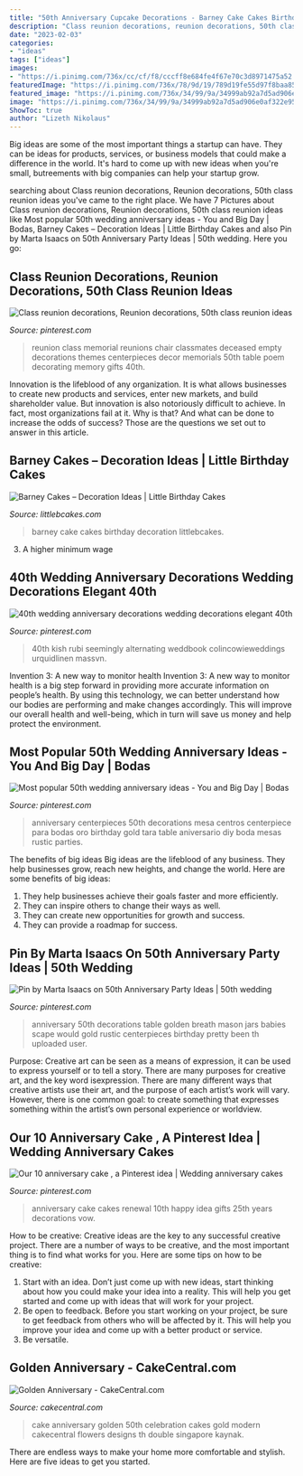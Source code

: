 ```yaml
---
title: "50th Anniversary Cupcake Decorations - Barney Cake Cakes Birthday Decoration Littlebcakes"
description: "Class reunion decorations, reunion decorations, 50th class reunion ideas"
date: "2023-02-03"
categories:
- "ideas"
tags: ["ideas"]
images:
- "https://i.pinimg.com/736x/cc/cf/f8/cccff8e684fe4f67e70c3d8971475a52.jpg"
featuredImage: "https://i.pinimg.com/736x/78/9d/19/789d19fe55d97f8baa85e3003884096d.jpg"
featured_image: "https://i.pinimg.com/736x/34/99/9a/34999ab92a7d5ad906e0af322e954a8d---year-class-reunion-ideas-ideas-for-class-reunions.jpg"
image: "https://i.pinimg.com/736x/34/99/9a/34999ab92a7d5ad906e0af322e954a8d---year-class-reunion-ideas-ideas-for-class-reunions.jpg"
ShowToc: true
author: "Lizeth Nikolaus"
---
```



Big ideas are some of the most important things a startup can have. They can be ideas for products, services, or business models that could make a difference in the world. It's hard to come up with new ideas when you're small, butreements with big companies can help your startup grow.

	

		
searching about Class reunion decorations, Reunion decorations, 50th class reunion ideas you've came to the right place. We have 7 Pictures about Class reunion decorations, Reunion decorations, 50th class reunion ideas like Most popular 50th wedding anniversary ideas - You and Big Day | Bodas, Barney Cakes – Decoration Ideas | Little Birthday Cakes and also Pin by Marta Isaacs on 50th Anniversary Party Ideas | 50th wedding. Here you go:
		
    
## Class Reunion Decorations, Reunion Decorations, 50th Class Reunion Ideas

<img loading=lazy src="https://i.pinimg.com/736x/34/99/9a/34999ab92a7d5ad906e0af322e954a8d---year-class-reunion-ideas-ideas-for-class-reunions.jpg" onerror="this.onerror=null;this.src='https://tse2.mm.bing.net/th?id=OIP.d3LVlPJx-HrAAGTmmlA5vAHaJ3&amp;pid=15.1';" alt="Class reunion decorations, Reunion decorations, 50th class reunion ideas">

_Source: pinterest.com_

>reunion class memorial reunions chair classmates deceased empty decorations themes centerpieces decor memorials 50th table poem decorating memory gifts 40th. 

	

Innovation is the lifeblood of any organization. It is what allows businesses to create new products and services, enter new markets, and build shareholder value. But innovation is also notoriously difficult to achieve. In fact, most organizations fail at it. Why is that? And what can be done to increase the odds of success? Those are the questions we set out to answer in this article.

    
## Barney Cakes – Decoration Ideas | Little Birthday Cakes

<img loading=lazy src="http://www.littlebcakes.com/wp-content/uploads/2014/01/Barney-Cake-Ideas.jpg" onerror="this.onerror=null;this.src='https://tse3.mm.bing.net/th?id=OIP.xHRiNwuhUC6ZyitMsPRWVwHaLx&amp;pid=15.1';" alt="Barney Cakes – Decoration Ideas | Little Birthday Cakes">

_Source: littlebcakes.com_

>barney cake cakes birthday decoration littlebcakes. 

	

3. A higher minimum wage

    
## 40th Wedding Anniversary Decorations Wedding Decorations Elegant 40th

<img loading=lazy src="https://i.pinimg.com/736x/b4/20/74/b420743d9a4ab2ec86592d82cfaf78c9.jpg" onerror="this.onerror=null;this.src='https://tse4.mm.bing.net/th?id=OIP.5ZJAnhMGGaoPMsXJLrtgeQHaKT&amp;pid=15.1';" alt="40th wedding anniversary decorations wedding decorations elegant 40th">

_Source: pinterest.com_

>40th kish rubi seemingly alternating weddbook colincowieweddings urquidlinen massvn. 

	

Invention 3: A new way to monitor health
Invention 3: A new way to monitor health is a big step forward in providing more accurate information on people’s health. By using this technology, we can better understand how our bodies are performing and make changes accordingly. This will improve our overall health and well-being, which in turn will save us money and help protect the environment.

    
## Most Popular 50th Wedding Anniversary Ideas - You And Big Day | Bodas

<img loading=lazy src="https://i.pinimg.com/736x/cc/cf/f8/cccff8e684fe4f67e70c3d8971475a52.jpg" onerror="this.onerror=null;this.src='https://tse1.mm.bing.net/th?id=OIP.euaRyx3M_LnUU3n8YAUFlQHaJ4&amp;pid=15.1';" alt="Most popular 50th wedding anniversary ideas - You and Big Day | Bodas">

_Source: pinterest.com_

>anniversary centerpieces 50th decorations mesa centros centerpiece para bodas oro birthday gold tara table aniversario diy boda mesas rustic parties. 

	

The benefits of big ideas
Big ideas are the lifeblood of any business. They help businesses grow, reach new heights, and change the world. Here are some benefits of big ideas:
1. They help businesses achieve their goals faster and more efficiently.
2. They can inspire others to change their ways as well.
3. They can create new opportunities for growth and success.
4. They can provide a roadmap for success.

    
## Pin By Marta Isaacs On 50th Anniversary Party Ideas | 50th Wedding

<img loading=lazy src="https://i.pinimg.com/736x/78/9d/19/789d19fe55d97f8baa85e3003884096d.jpg" onerror="this.onerror=null;this.src='https://tse2.mm.bing.net/th?id=OIP.dBEi9eipHscy6Tsh7fftmwHaJ3&amp;pid=15.1';" alt="Pin by Marta Isaacs on 50th Anniversary Party Ideas | 50th wedding">

_Source: pinterest.com_

>anniversary 50th decorations table golden breath mason jars babies scape would gold rustic centerpieces birthday pretty been th uploaded user. 

	

Purpose:
Creative art can be seen as a means of expression, it can be used to express yourself or to tell a story. There are many purposes for creative art, and the key word isexpression. There are many different ways that creative artists use their art, and the purpose of each artist’s work will vary. However, there is one common goal: to create something that expresses something within the artist’s own personal experience or worldview.

    
## Our 10 Anniversary Cake , A Pinterest Idea | Wedding Anniversary Cakes

<img loading=lazy src="https://i.pinimg.com/736x/d6/46/9a/d6469a6087ae5de17237fb2b529cbc85---anniversary.jpg" onerror="this.onerror=null;this.src='https://tse3.mm.bing.net/th?id=OIP.Xu1xq7QA_Vi6tsNG7GMczgHaNJ&amp;pid=15.1';" alt="Our 10 anniversary cake , a Pinterest idea | Wedding anniversary cakes">

_Source: pinterest.com_

>anniversary cake cakes renewal 10th happy idea gifts 25th years decorations vow. 

	

How to be creative:
Creative ideas are the key to any successful creative project. There are a number of ways to be creative, and the most important thing is to find what works for you. Here are some tips on how to be creative: 
1. Start with an idea. Don’t just come up with new ideas, start thinking about how you could make your idea into a reality. This will help you get started and come up with ideas that will work for your project. 
2. Be open to feedback. Before you start working on your project, be sure to get feedback from others who will be affected by it. This will help you improve your idea and come up with a better product or service. 
3. Be versatile.

    
## Golden Anniversary - CakeCentral.com

<img loading=lazy src="https://cdn001.cakecentral.com/gallery/2015/03/900_724335E0dR_golden-anniversary.jpg" onerror="this.onerror=null;this.src='https://tse3.mm.bing.net/th?id=OIP.Wah2yFU0aXjOTfTICIzwqQHaJ4&amp;pid=15.1';" alt="Golden Anniversary - CakeCentral.com">

_Source: cakecentral.com_

>cake anniversary golden 50th celebration cakes gold modern cakecentral flowers designs th double singapore kaynak. 

	

There are endless ways to make your home more comfortable and stylish. Here are five ideas to get you started.


